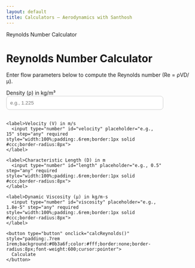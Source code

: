```yaml
---
layout: default
title: Calculators — Aerodynamics with Santhosh
---
```


<div class="card">
  <div class="pill">Reynolds Number Calculator</div>
  <h1>Reynolds Number Calculator</h1>
  <p>Enter flow parameters below to compute the Reynolds number (Re = ρVD/μ).</p>

  <form id="reCalc" style="display:grid;gap:1rem;max-width:420px">
    <label>Density (ρ) in kg/m³
      <input type="number" id="density" placeholder="e.g., 1.225" step="any" required style="width:100%;padding:.6rem;border:1px solid #ccc;border-radius:8px">
    </label>

    <label>Velocity (V) in m/s
      <input type="number" id="velocity" placeholder="e.g., 15" step="any" required style="width:100%;padding:.6rem;border:1px solid #ccc;border-radius:8px">
    </label>

    <label>Characteristic Length (D) in m
      <input type="number" id="length" placeholder="e.g., 0.5" step="any" required style="width:100%;padding:.6rem;border:1px solid #ccc;border-radius:8px">
    </label>

    <label>Dynamic Viscosity (μ) in kg/m·s
      <input type="number" id="viscosity" placeholder="e.g., 1.8e-5" step="any" required style="width:100%;padding:.6rem;border:1px solid #ccc;border-radius:8px">
    </label>

    <button type="button" onclick="calcReynolds()" style="padding:.7rem 1rem;background:#0b3a6f;color:#fff;border:none;border-radius:8px;font-weight:600;cursor:pointer">
      Calculate
    </button>
  </form>

  <div id="result" style="margin-top:1.5rem;font-size:1.1rem;font-weight:600;"></div>
</div>

<script>
function calcReynolds() {
  const rho = parseFloat(document.getElementById('density').value);
  const V = parseFloat(document.getElementById('velocity').value);
  const L = parseFloat(document.getElementById('length').value);
  const mu = parseFloat(document.getElementById('viscosity').value);

  if (isNaN(rho) || isNaN(V) || isNaN(L) || isNaN(mu) || mu === 0) {
    document.getElementById('result').innerHTML = '<span style="color:red;">Please enter valid inputs.</span>';
    return;
  }

  const Re = (rho * V * L) / mu;
  const formatted = Re.toExponential(3);
  document.getElementById('result').innerHTML = 
    `Reynolds Number (Re): <span style="color:#0b3a6f;">${formatted}</span>`;
}
</script>

